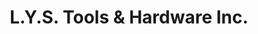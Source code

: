 ---
title: "L.Y.S. Tools & Hardware Inc."
url: /imus/l-y-s-tools-und-hardware-inc/
shop: Eisenwaren
---